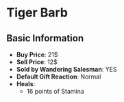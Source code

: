# Tiger Barb

## Basic Information

- **Buy Price**: 21$
- **Sell Price**: 12$
- **Sold by Wandering Salesman**: YES
- **Default Gift Reaction**: Normal
- **Heals**:
  - 16 points of Stamina